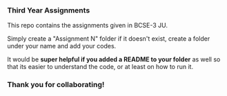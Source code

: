 ### Third Year Assignments
This repo contains the assignments given in BCSE-3 JU.
  
Simply create a "Assignment N" folder if it doesn't exist, create a folder under your name and add your codes.   

It would be **super helpful if you added a README to your folder** as well so that its easier to understand the code, or at least on how to run it.

### Thank you for collaborating!

